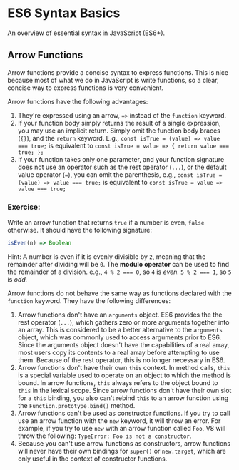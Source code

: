 # ES6 Syntax Basics

An overview of essential syntax in JavaScript (ES6+).

## Arrow Functions

Arrow functions provide a concise syntax to express functions. This is nice because most of what we do in JavaScript is write functions, so a clear, concise way to express functions is very convenient.

Arrow functions have the following advantages:

1. They're expressed using an arrow, `=>` instead of the `function` keyword.
2. If your function body simply returns the result of a single expression, you may use an implicit return. Simply omit the function body braces (`{}`), and the `return` keyword. E.g., `const isTrue = (value) => value === true;` is equivalent to `const isTrue = value => { return value === true; };`
3. If your function takes only one parameter, and your function signature does not use an operator such as the rest operator (`...`), or the default value operator (`=`), you can omit the parenthesis, e.g., `const isTrue = (value) => value === true;` is equivalent to `const isTrue = value => value === true;`

### Exercise:

Write an arrow function that returns `true` if a number is even, `false` otherwise. It should have the following signature:

```js
isEven(n) => Boolean
```

Hint: A number is even if it is evenly divisible by `2`, meaning that the remainder after dividing will be `0`. The **modulo operator** can be used to find the remainder of a division. e.g., `4 % 2 === 0`, so `4` is *even.* `5 % 2 === 1`, so `5` is *odd.*



Arrow functions do not behave the same way as functions declared with the `function` keyword. They have the following differences:

1. Arrow functions don't have an `arguments` object. ES6 provides the the rest operator (`...`), which gathers zero or more arguments together into an array. This is considered to be a better alternative to the `arguments` object, which was commonly used to access arguments prior to ES6. Since the arguments object doesn't have the capabilities of a real array, most users copy its contents to a real array before attempting to use them. Because of the rest operator, this is no longer necessary in ES6.
2. Arrow functions don't have their own `this` context. In method calls, `this` is a special variable used to operate on an object to which the method is bound. In arrow functions, `this` always refers to the object bound to `this` in the lexical scope. Since arrow functions don't have their own slot for a `this` binding, you also can't rebind `this` to an arrow function using the `Function.prototype.bind()` method.
3. Arrow functions can't be used as constructor functions. If you try to call use an arrow function with the `new` keyword, it will throw an error. For example, if you try to use `new` with an arrow function called `Foo`, V8 will throw the following: `TypeError: Foo is not a constructor`.
4. Because you can't use arrow functions as constructors, arrow functions will never have their own bindings for `super()` or `new.target`, which are only useful in the context of constructor functions.


